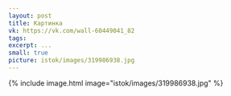 ```yaml
---
layout: post
title: Картинка
vk: https://vk.com/wall-60449041_82
tags: 
excerpt: ...
small: true
picture: istok/images/319986938.jpg
---
```

{% include image.html image="istok/images/319986938.jpg" %}